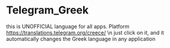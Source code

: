 # Telegram_Greek 
this is UNOFFICIAL language for all apps.
Platform https://translations.telegram.org/creece/ \n 
just click on it, and it automatically changes the Greek language in any application
